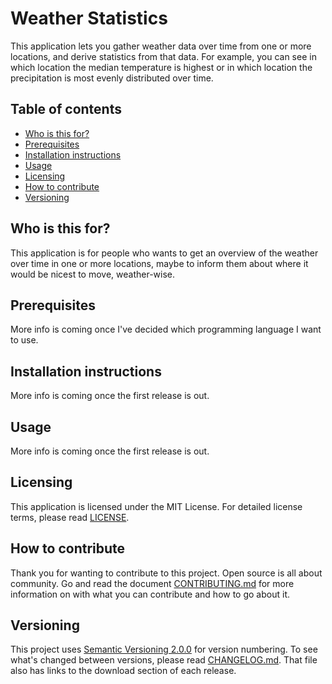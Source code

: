 # Weather Statistics
This application lets you gather weather data over time from one or more locations, and derive statistics from that data. For example, you can see in which location the median temperature is highest or in which location the precipitation is most evenly distributed over time.

## Table of contents
* [Who is this for?](#who-is-this-for)
* [Prerequisites](#prerequisites)
* [Installation instructions](#installation-instructions)
* [Usage](#usage)
* [Licensing](#licensing)
* [How to contribute](#how-to-contribute)
* [Versioning](#versioning)

## Who is this for?
This application is for people who wants to get an overview of the weather over time in one or more locations, maybe to inform them about where it would be nicest to move, weather-wise.

## Prerequisites
More info is coming once I've decided which programming language I want to use.

## Installation instructions
More info is coming once the first release is out.

## Usage
More info is coming once the first release is out.

## Licensing
This application is licensed under the MIT License. For detailed license terms, please read [LICENSE][8].

## How to contribute
Thank you for wanting to contribute to this project. Open source is all about community. Go and read the document [CONTRIBUTING.md][9] for more information on with what you can contribute and how to go about it.

## Versioning
This project uses [Semantic Versioning 2.0.0][3] for version numbering. To see what's changed between versions, please read [CHANGELOG.md][10]. That file also has links to the download section of each release.

[3]: https://semver.org/
[8]: LICENSE
[9]: CONTRIBUTING.md
[10]: CHANGELOG.md
